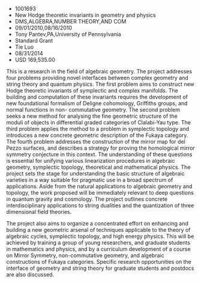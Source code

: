 
* 1001693
* New Hodge theoretic invariants in geometry and physics
* DMS,ALGEBRA,NUMBER THEORY,AND COM
* 09/01/2010,08/16/2010
* Tony Pantev,PA,University of Pennsylvania
* Standard Grant
* Tie Luo
* 08/31/2014
* USD 169,535.00

This is a research in the field of algebraic geometry. The project addresses
four problems providing novel interfaces between complex geometry and string
theory and quantum physics. The first problem aims to construct new Hodge
theoretic invariants of symplectic and complex manifolds. The building and
computation of these invariants requires the development of new foundational
formalism of Deligne cohomology, Griffiths groups, and normal functions in non-
commutative geometry. The second problem seeks a new method for analysing the
fine geometric structure of the moduli of objects in differential graded
categories of Clalabi-Yau type. The third problem applies the method to a
problem in symplectic topology and introduces a new concrete geometric
description of the Fukaya category. The fourth problem addresses the
construction of the mirror map for del Pezzo surfaces, and describes a strategy
for proving the homological mirror symmetry conjecture in this context. The
understanding of these questions is essential for unifying various linearization
procedures in algebraic geometry, symplectic topology, theoretical and
mathematical physics. The project sets the stage for understanding the basic
structure of algebraic varieties in a way suitable for pragmatic use in a broad
spectrum of applications. Aside from the natural applications to algebraic
geometry and topology, the work proposed will be immediately relevant to deep
questions in quantum gravity and cosmology. The project outlines concrete
interdisciplinary applications to string dualities and the quantization of three
dimensional field theories.

The project also aims to organize a concentrated effort on enhancing and
building a new geometric arsenal of techniques applicable to the theory of
algebraic cycles, symplectic topology, and high energy physics. This will be
achieved by training a group of young researchers, and graduate students in
mathematics and physics, and by a curriculum development of a course on Mirror
Symmetry, non-commutative geometry, and algebraic constructions of Fukaya
categories. Specific research opportunities on the interface of geometry and
string theory for graduate students and postdocs are also discussed.
